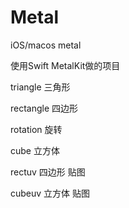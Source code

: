 # Metal 
iOS/macos metal 

使用Swift MetalKit做的项目

triangle 三角形
    
rectangle 四边形
    
rotation 旋转
    
cube 立方体
    
rectuv 四边形 贴图
    
cubeuv 立方体 贴图


